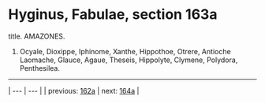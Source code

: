 # Hyginus, Fabulae, section 163a

title. AMAZONES.



1. Ocyale, Dioxippe, Iphinome, Xanthe, Hippothoe, Otrere, Antioche Laomache, Glauce, Agaue, Theseis, Hippolyte, Clymene, Polydora, Penthesilea.



---

| --- | --- |
| previous: [162a](../162a/) | next: [164a](../164a/) |